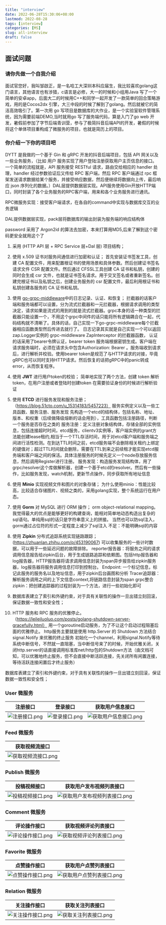 ```yaml
---
title: "interview"
date: 2022-06-28T15:30:06+08:00
lastmod: 2022-08-28
tags: [interview]
categories: [MS]
slug: all-interview
draft: false
---
```




##  面试问题
### 请你先做一个自我介绍
面试官您好，我叫邹啟正，是一名哈工大深圳本科应届生，我比较喜欢golang这门语言，其他语言也有涉猎，c语言是必修，大一的时候和小组用Java 写了一个简单的安卓app，后面大二的时候用C++和同学一起开发了一款简单的回合策略游戏，用的是Cocos2dx 引擎，大三中段的时候了解到了golang。然后就被它的简洁高效吸引了。第一次用 go 写项目是数据库的大作业，是一个实验室软件管理系统，因为需要前端DEMO,当时就用go 写了服务端代码，算是入门了go web 开发，暑假前参加了字节后端青训营，参与了极简抖音后端API的开发，暑假的时候将这个单体项目重构成了微服务的项目，也就是简历上的项目。

### 你介绍一下你的项目吧 
DYTT 是我做的一个基于 Gin 和 gRPC 开发的抖音后端项目，包括 API 网关以及一些业务服务，（比如 用户 服务实现了用户登陆注册获取用户主页信息的接口。一个简单的流程就是，API 服务接受 RESTful 请求，路由交给相应的 handler 处理，handler 经过参数验证后又传给 RPC 客户端，然后 RPC 客户端通过 rpc 框架发送请求数据给某个服务，并接受响应数据，然后便继续将数据向上传，最后响应 json 序列化的数据。）DAL层提供数据层实现。API服务使用Gin开放HTTP端口，同时封装了各个业务服务的RPC客户端，用来和各个业务服务进行通讯。

RPC微服务实现：接受客户端请求，在各自的command中实现与数据库交互的业务逻辑

DAL提供数据层实现，pack层将数据库的输出封装为服务端的响应结构体

password 采用了 Argon2id 的算法去加密，本来打算用MD5,后来了解到这个密码更安全就用这个了



1. 采用 (HTTP API 层 + RPC Service 层+Dal 层) 项目结构；

2. 使用 x.509 证书对服务间通信进行加密和认证；
   首先安装证书签发工具，创建 CA 配置文件，用来配置根证书的使用场景和具体参数。然后创建证书签名请求文件 CSR 配置文件。然后通过 CFSSL工具创建 CA 证书和私钥，创建的同时会生成 csr 文件，也就是证书签名请求。用于交叉签名或者重新签名。创建完根证书以及私钥之后，创建业务服务的 csr 配置文件，最后利用根证书和私钥创建各服务的 CA 证书和私钥。

3. 使用 [go-grpc-middleware](https://github.com/grpc-ecosystem/go-grpc-middleware)中的日志记录、认证、和恢复；
   拦截器的话客户端和服务端都可以设置，分为流式拦截器和一元拦截器，根据请求调用的类型决定，请求如果是流式的用到的就是流式拦截器。grpc本身的话一种类型的拦截器只能设置一个，不用这个grpc中间件的话只能将所有逻辑耦合在一起，代码结构就不清晰了。具体的话，自己实现一下go-grpc-middleware每个拦截器相应函数类型然后传进去就行了。
   日志记录其实就是自己实现一个可以返回zap.Logger实例的 grpc-middleware ZapInterceptor 的拦截器函数， 认证的话采用了bearer令牌认证，bearer token 服务端根据密钥生成。客户端在请求服务端时，必须在请求头中包含Authorization: Bearer 。服务端收到请求后，进行解析并校验。使用bearer token是规范了与HTTP请求的对接，毕竟gRPC也可以同时支持HTTP请求。然后恢复的话把gRPC中的panic转成error，从而恢复程序。

4. 使用 **JWT** 进行用户token的校验；
   简单地实现了两个方法，创建 token 解析token，在用户注册或者登陆时创建token 在需要验证身份的时候进行解析验证
   
5. 使用 **ETCD** 进行服务发现和服务注册；（https://blog.51cto.com/u_15314183/5457223）
   服务实例定义以及一些工具函数、服务注册、服务发现
   先构造一个etcd的结构体，包括名称、地址、版本、和权重（后续做降级熔断的话会用到），工具函数包括注册路径，判断一个服务是否存在之类的
   服务注册：定义注册对象结构体，存储全部的实例信息，包括连接超时时间，etcd服务，clientv3实例等，客户端实例的grant方法能创建lease租约,相当于一个TTL存活时间，用于对etcd客户端和服务端之间进行活性检测。在到达TTL时间之前，etcd服务端不会删除相关租约上绑定的键值对；超过TTL时间就会删除，需要在TTL到来之前续租才能实现etcd服务端和客户端之间的保活。具体注册服务的时候先定义一个node存放服务信息，然后调用Register进行注册。
   服务发现：构造服务发现结构体，用了grpc/resolver这个库做解析器，创建一个基于etcd的resolver。然后有一些操作，比如服务发现，watch机制，更新节点操作，同步获取所有地址信息

6. 使用 **Minio** 实现视频文件和图片的对象存储；
   为什么使用minio：性能比较高，比较适合存储图片、视频之类的，采用golang实现，整个系统运行在用户态。

7. 使用 **Gorm** 对 MySQL 进行 ORM 操作；
   orm object-relational mapping。我觉得最大的优点是能够更好的构建查询，能相对简单地动态构造出复杂的sql语句。单纯用sql的话只是字符串意义上的拼接。
   当然也可以防sql注入，gorm通过占位符的形式一定程度上减少了sql注入
   不足：不能明确sql的内容

8. 使用 **Zipkin** 分布式追踪系统实现链路跟踪；(https://zhuanlan.zhihu.com/p/453190067)
   可以收集服务的一些计时数据，可以用于一些延迟问题的故障排除。
   reporter报告器：将服务之间的请求调用信息报告给zipkin后台，用于生成链路追踪和依赖图。包括http报告器和log报告器，HTTP报告器将请求调用信息封装为span异步报告给zipkin服务器，log报告器将服务调用信息打印到控制台。
   Endpoint: 一个标记信息，标记此服务的服务名以及地址信息，用于zipkin后台画图和分析
   Tracer追踪器：解析服务调用之间的上下文信息context,将链路信息封装为span
   grpc整合zipkin：把创建追踪器的过程封装为一个方法，进行一些初始化即可

9.  数据库表建立了索引和外键约束，对于具有关联性的操作一旦出错立刻回滚，保证数据一致性和安全性；

10. HTTP 服务和 RPC 服务的优雅停止。（https://leileiluoluo.com/posts/golang-shutdown-server-gracefully.html）
    用一个goroutine启动服务，为了不让这个启动过程阻塞后面的优雅停止。
    http服务主要就是使用 http.Server 的 Shutdown 方法结合 signal.Notify 来优雅的终止服务
    初始化一个channel，利用signal.Notify等待系统中断信号，不然就一直阻塞，当中断信号来了的时候，开始优雅关闭，关闭http.server的话直接调用标准库net/http包的Shutdown方法（由文档可知，可以优雅地终止服务，但不会直接中断活跃连接，先关闭所有闲置连接，等待活跃连接闲置后才终止服务）


数据库表建立了索引和外键约束，对于具有关联性的操作一旦出错立刻回滚，保证数据一致性和安全性；


### User 微服务

| 注册接口 | 登录接口 | 获取用户信息接口 |
| --- | --- | --- |
| ![注册接口.png](pic/%E6%B3%A8%E5%86%8C%E6%8E%A5%E5%8F%A3.png) | ![登录接口.png](pic/%E7%99%BB%E5%BD%95%E6%8E%A5%E5%8F%A3.png) | ![获取用户信息接口.png](pic/%E8%8E%B7%E5%8F%96%E7%94%A8%E6%88%B7%E4%BF%A1%E6%81%AF%E6%8E%A5%E5%8F%A3.png) |

### Feed 微服务

| 获取视频流接口 |
| --- |
| ![获取视频流接口.png](pic/%E8%8E%B7%E5%8F%96%E8%A7%86%E9%A2%91%E6%B5%81%E6%8E%A5%E5%8F%A3.png) |

### Publish 微服务

| 投稿视频接口 | 获取用户发布视频列表接口 |
| --- | --- |
| ![投稿视频接口.png](pic/%E6%8A%95%E7%A8%BF%E8%A7%86%E9%A2%91%E6%8E%A5%E5%8F%A3.png) | ![获取用户发布视频列表接口.png](pic/%E8%8E%B7%E5%8F%96%E7%94%A8%E6%88%B7%E5%8F%91%E5%B8%83%E8%A7%86%E9%A2%91%E5%88%97%E8%A1%A8%E6%8E%A5%E5%8F%A3.png) |

### Comment 微服务

| 评论操作接口 | 获取视频评论列表接口 |
| --- | --- |
| ![评论操作接口.png](pic/%E8%AF%84%E8%AE%BA%E6%93%8D%E4%BD%9C%E6%8E%A5%E5%8F%A3.png) | ![获取视频评论列表接口.png](pic/%E8%8E%B7%E5%8F%96%E8%A7%86%E9%A2%91%E8%AF%84%E8%AE%BA%E5%88%97%E8%A1%A8%E6%8E%A5%E5%8F%A3.png) |

### Favorite 微服务

| 点赞操作接口 | 获取用户点赞列表接口 |
| --- | --- |
| ![点赞操作接口.png](pic/%E7%82%B9%E8%B5%9E%E6%93%8D%E4%BD%9C%E6%8E%A5%E5%8F%A3.png) | ![获取用户点赞列表接口.png](pic/%E8%8E%B7%E5%8F%96%E7%94%A8%E6%88%B7%E7%82%B9%E8%B5%9E%E5%88%97%E8%A1%A8%E6%8E%A5%E5%8F%A3.png) |

### Relation 微服务

| 关注操作接口 | 获取关注列表接口 |
| --- | --- |
| ![关注操作接口.png](pic/%E5%85%B3%E6%B3%A8%E6%93%8D%E4%BD%9C%E6%8E%A5%E5%8F%A3.png) | ![获取关注列表接口.png](pic/%E8%8E%B7%E5%8F%96%E5%85%B3%E6%B3%A8%E5%88%97%E8%A1%A8%E6%8E%A5%E5%8F%A3.png) |







